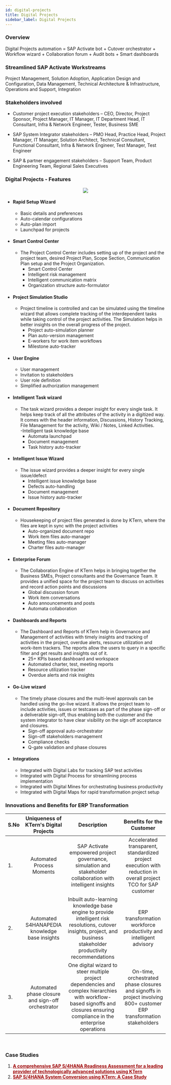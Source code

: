 ```yaml
---
id: digital-projects
title: Digital Projects
sidebar_label: Digital Projects
---
```


### Overview

Digital Projects automation = SAP Activate bot + Cutover orchestrator + Workflow wizard + Collaboration forum + Audit bots + Smart dashboards
<br>

### Streamlined SAP Activate Workstreams

Project Management, Solution Adoption, Application Design and Configuration, Data Management, Technical Architecture & Infrastructure, Operations and Support, Integration
<br>

### Stakeholders involved

- Customer project execution stakeholders – CEO, Director, Project Sponsor, Project Manager, IT Manager, IT Department Head, IT Consultant, Infra & Network Engineer, Tester, Business SME

- SAP System Integrator stakeholders – PMO Head, Practice Head, Project Manager, IT Manager, Solution Architect, Technical Consultant, Functional Consultant, Infra & Network Engineer, Test Manager, Test Engineer

- SAP & partner engagement stakeholders – Support Team, Product Engineering Team, Regional Sales Executives
  <br>

### Digital Projects - Features

<center>
<img src = "https://storage.googleapis.com/ktern-public-files/product-documentation/dashboard.png">
</center>

- #### Rapid Setup Wizard

  - Basic details and preferences
  - Auto-calendar configurations
  - Auto-plan import
  - Launchpad for projects

- #### Smart Control Center
  - The Project Control Center includes setting up of the project and the project team, desired Project Plan, Scope Section, Communication Plan setup and the Project Organization. <br>
    - Smart Control Center
    - Intelligent risk management
    - Intelligent communication matrix
    - Organization structure auto-formulator
- #### Project Simulation Studio

  - Project timeline is controlled and can be simulated using the timeline wizard that allows complete tracking of the interdependent tasks while taking control of the project activities. The Simulation helps in better insights on the overall progress of the project. <br>
    - Project auto-simulation planner
    - Plan auto-version management
    - E-workers for work item workflows
    - Milestone auto-tracker

- #### User Engine

  - User management
  - Invitation to stakeholders
  - User role definition
  - Simplified authorization management

- #### Intelligent Task wizard

  - The task wizard provides a deeper insight for every single task. It helps keep track of all the attributes of the activity in a digitized way. It comes with the header information, Discussions, History Tracking, File Management for the activity, Wiki / Notes, Linked Activities. <br>
    -Intelligent task knowledge base
    - Automata launchpad
    - Document management
    - Task history auto-tracker

- #### Intelligent Issue Wizard

  - The issue wizard provides a deeper insight for every single issue/defect <br>
    - Intelligent issue knowledge base
    - Defects auto-handling
    - Document management
    - Issue history auto-tracker

- #### Document Repository

  - Housekeeping of project files generated is done by KTern, where the files are kept in sync with the project activities <br>
    - Auto-organized document repo
    - Work item files auto-manager
    - Meeting files auto-manager
    - Charter files auto-manager

- #### Enterprise Forum

  - The Collaboration Engine of KTern helps in bringing together the Business SMEs, Project consultants and the Governance Team. It provides a unified space for the project team to discuss on activities and record action points and discussions <br>
    - Global discussion forum
    - Work item conversations
    - Auto announcements and posts
    - Automata collaboration

- #### Dashboards and Reports

  - The Dashboard and Reports of KTern help in Governance and Management of activities with timely insights and tracking of activities in the project, overdue alerts, resource utilization and work-item trackers. The reports allow the users to query in a specific filter and get results and insights out of it. <br>
    - 25+ KPIs based dashboard and workspace
    - Automated charter, test, meeting reports
    - Resource utilization tracker
    - Overdue alerts and risk insights

- #### Go-Live wizard

  - The timely phase closures and the multi-level approvals can be handled using the go-live wizard. It allows the project team to include activities, issues or testcases as part of the phase sign-off or a deliverable sign-off, thus enabling both the customer and the system integrator to have clear visibility on the sign off acceptance and closures. <br>
    - Sign-off approval auto-orchestrator
    - Sign-off stakeholders management
    - Compliance checks
    - Q-gate validation and phase closures

- #### Integrations
  - Integrated with Digital Labs for tracking SAP test activities
  - Integrated with Digital Process for streamlining process implementation
  - Integrated with Digital Mines for orchestrating business productivity
  - Integrated with Digital Maps for rapid transformation project setup

### Innovations and Benefits for ERP Transformation

| S.No |      Uniqueness of KTern's Digital Projects       |                                                                                 Description                                                                                  |                                              Benefits for the Customer                                               |
| ---- | :-----------------------------------------------: | :--------------------------------------------------------------------------------------------------------------------------------------------------------------------------: | :------------------------------------------------------------------------------------------------------------------: |
| 1.   |             Automated Process Moments             |                                SAP Activate empowered project governance, simulation and stakeholder collaboration with intelligent insights                                 |    Accelerated transparent, standardized project execution with reduction in overall project TCO for SAP customer    |
| 2.   |   Automated S4HANAPEDIA knowledge base insights   |    Inbuilt auto-learning knowledge base engine to provide intelligent risk resolutions, cutover insights, project, and business stakeholder productivity recommendations     |                          ERP transformation workforce productivity and intelligent advisory                          |
| 3.   | Automated phase closure and sign-off orchestrator | One digital wizard to steer multiple project dependencies and complex hierarchies with workflow-based signoffs and closures ensuring compliance in the enterprise operations | On-time, orchestrated phase closures and signoffs in project involving 800+ customer ERP transformation stakeholders |

<br>

### Case Studies

1. <b><a target="_blank" style = "color: #9d0102" href="https://ktern.com/content-repository/case-study/comprehensive-sap-s4-hana-readiness-assessment-tech-advance-solution">A comprehensive SAP S/4HANA Readiness Assessment for a leading provider of technologically advanced solutions using KTern</a></b>
2. <b><a target="_blank" style = "color: #9d0102" href="https://ktern.com/article/sap-s4-hana-system-conversion-ktern-elm">SAP S/4HANA System Conversion using KTern: A Case Study</a></b>
